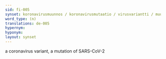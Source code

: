 ```yaml
---
sid: fi-005
synset: koronavirusmuunnos / koronavirusmutaatio / virusvariantti / muuntunut koronavirus / muuntovirus
word_type: (n)
translations: de-005
hypernym: 
hyponym: 
layout: synset
---
```

a coronavirus variant, a mutation of SARS-CoV-2